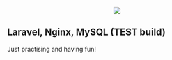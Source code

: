 <p align="center"><img src="https://laravel.com/assets/img/components/logo-laravel.svg"></p>

## Laravel, Nginx, MySQL (TEST build)
Just practising and having fun!